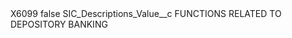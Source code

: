 <?xml version="1.0" encoding="UTF-8"?>
<CustomMetadata xmlns="http://soap.sforce.com/2006/04/metadata" xmlns:xsi="http://www.w3.org/2001/XMLSchema-instance" xmlns:xsd="http://www.w3.org/2001/XMLSchema">
    <label>X6099</label>
    <protected>false</protected>
    <values>
        <field>SIC_Descriptions_Value__c</field>
        <value xsi:type="xsd:string">FUNCTIONS RELATED TO DEPOSITORY BANKING</value>
    </values>
</CustomMetadata>
